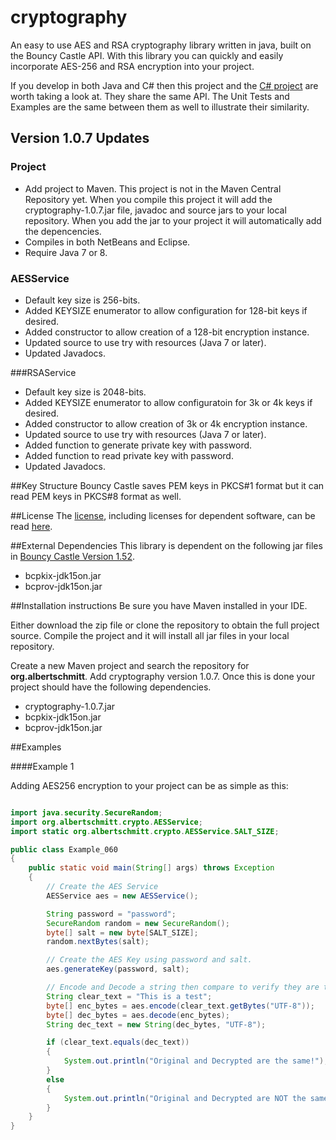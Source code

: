 # cryptography

An easy to use AES and RSA cryptography library written in java, built on the Bouncy Castle API.  With this library you can quickly and easily incorporate AES-256 and RSA encryption into your project.

If you develop in both Java and C# then this project and the <a href="https://github.com/acschmit/cryptography.Net" target="_blank">C# project</a> are worth taking a look at.  They share the same API.  The Unit Tests and Examples are the same between them as well to illustrate their similarity.

## Version 1.0.7 Updates
### Project
* Add project to Maven. This project is not in the Maven Central Repository yet. When you compile this project it will add the cryptography-1.0.7.jar file, javadoc and source jars to your local repository.  When you add the jar to your project it will automatically add the depencencies.
* Compiles in both NetBeans and Eclipse.
* Require Java 7 or 8.
 
### AESService
* Default key size is 256-bits.
* Added KEYSIZE enumerator to allow configuration for 128-bit keys if desired.
* Added constructor to allow creation of a 128-bit encryption instance.
* Updated source to use try with resources (Java 7 or later).
* Updated Javadocs.

###RSAService
* Default key size is 2048-bits.
* Added KEYSIZE enumerator to allow configuratoin for 3k or 4k keys if desired.
* Added constructor to allow creation of 3k or 4k encryption instance. 
* Updated source to use try with resources (Java 7 or later).
* Added function to generate private key with password.
* Added function to read private key with password.
* Updated Javadocs.
 
##Key Structure
Bouncy Castle saves PEM keys in PKCS#1 format but it can read PEM keys in PKCS#8 format as well.

##License
The [license](LICENSE.txt), including licenses for dependent software, can be read [here](LICENSE.txt).

##External Dependencies
This library is dependent on the following jar files in <a href="http://www.bouncycastle.org" target="_blank">Bouncy Castle Version 1.52</a>.

* bcpkix-jdk15on.jar
* bcprov-jdk15on.jar

##Installation instructions
Be sure you have Maven installed in your IDE.

Either download the zip file or clone the repository to obtain the full project source. Compile the project and it will install all jar files in your local repository.

Create a new Maven project and search the repository for **org.albertschmitt**.  Add cryptography version 1.0.7.  Once this is done your project should have the following dependencies.

* cryptography-1.0.7.jar
* bcpkix-jdk15on.jar
* bcprov-jdk15on.jar

<!--
For comprehensive examples download the zip file in the **Example Projects** folder of this project. You can run each of the examples individually.
-->
##Examples

####Example 1

Adding AES256 encryption to your project can be as simple as this:
```java

import java.security.SecureRandom;
import org.albertschmitt.crypto.AESService;
import static org.albertschmitt.crypto.AESService.SALT_SIZE;

public class Example_060
{
	public static void main(String[] args) throws Exception
	{
		// Create the AES Service
		AESService aes = new AESService();

		String password = "password";
		SecureRandom random = new SecureRandom();
		byte[] salt = new byte[SALT_SIZE];
		random.nextBytes(salt);

		// Create the AES Key using password and salt.
		aes.generateKey(password, salt);

		// Encode and Decode a string then compare to verify they are the same.
		String clear_text = "This is a test";
		byte[] enc_bytes = aes.encode(clear_text.getBytes("UTF-8"));
		byte[] dec_bytes = aes.decode(enc_bytes);
		String dec_text = new String(dec_bytes, "UTF-8");

		if (clear_text.equals(dec_text))
		{
			System.out.println("Original and Decrypted are the same!");
		}
		else
		{
			System.out.println("Original and Decrypted are NOT the same!");
		}
	}
}
```
